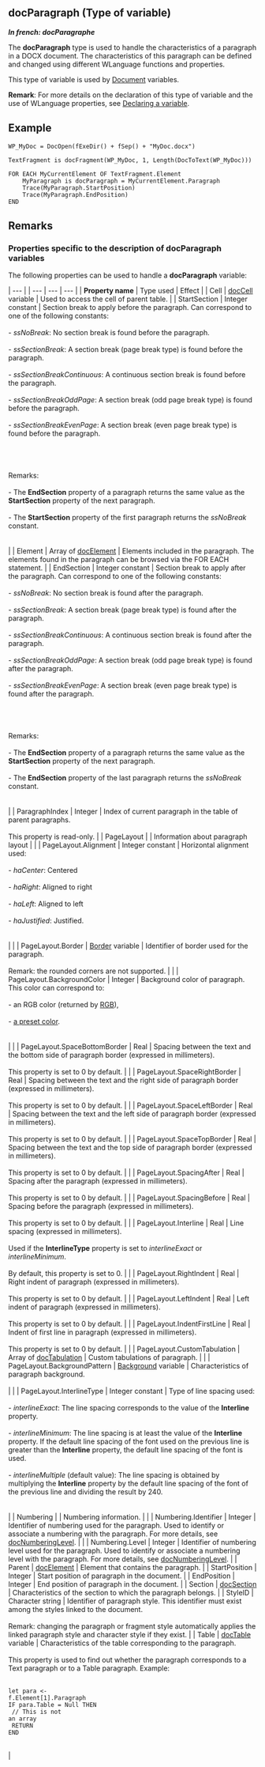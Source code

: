 


## docParagraph (Type of variable)

***In french: docParagraphe***
				



<a name="XUse"></a>
<a name="Use"></a>
<a name="description"></a>
The **docParagraph** type is used to handle the characteristics of a paragraph in a DOCX document. The characteristics of this paragraph can be defined and changed using different WLanguage functions and properties. 

This type of variable is used by [Document](../WDLang1/1000022461.md) variables. 

**Remark**: For more details on the declaration of this type of variable and the use of WLanguage properties, see [Declaring a variable](../Motscles/1514032.md).


<a name="Example1"></a>
<a name="sample_code"></a>

## Example


```wl
WP_MyDoc = DocOpen(fExeDir() + fSep() + "MyDoc.docx") 

TextFragment is docFragment(WP_MyDoc, 1, Length(DocToText(WP_MyDoc)))

FOR EACH MyCurrentElement OF TextFragment.Element
	MyParagraph is docParagraph = MyCurrentElement.Paragraph
	Trace(MyParagraph.StartPosition)
	Trace(MyParagraph.EndPosition)
END
```

<a name="NOTE0"></a>

## Remarks
<a name="NOTE0_1"></a>


### Properties specific to the description of docParagraph variables
<a name="properties_specific_the_description_docparagraph_variables_ELTPARAGRAPHE000035"></a>

The following properties can be used to handle a **docParagraph** variable:

   | --- |
| --- | --- | --- |
| **Property name** | Type used | Effect |
| Cell | [docCell](../WDLang1/1000022927.md) variable | Used to access the cell of parent table. |
| StartSection | Integer constant | Section break to apply before the paragraph. Can correspond to one of the following constants: <br><br>- *ssNoBreak*: No section break is found before the paragraph. <br><br>- *ssSectionBreak*: A section break (page break type) is found before the paragraph. <br><br>- *ssSectionBreakContinuous*: A continuous section break is found before the paragraph. <br><br>- *ssSectionBreakOddPage*: A section break (odd page break type) is found before the paragraph. <br><br>- *ssSectionBreakEvenPage*: A section break (even page break type) is found before the paragraph. <br><br><br><br><br>Remarks: <br><br>- The **EndSection** property of a paragraph returns the same value as the **StartSection** property of the next paragraph.  <br><br>- The **StartSection** property of the first paragraph returns the *ssNoBreak* constant.<br><br><br> |
| Element | Array of [docElement](../WDLang1/1000022484.md) | Elements included in the paragraph. The elements found in the paragraph can be browsed via the FOR EACH statement. |
| EndSection | Integer constant | Section break to apply after the paragraph. Can correspond to one of the following constants: <br><br>- *ssNoBreak*: No section break is found after the paragraph. <br><br>- *ssSectionBreak*: A section break (page break type) is found after the paragraph. <br><br>- *ssSectionBreakContinuous*: A continuous section break is found after the paragraph. <br><br>- *ssSectionBreakOddPage*: A section break (odd page break type) is found after the paragraph. <br><br>- *ssSectionBreakEvenPage*: A section break (even page break type) is found after the paragraph. <br><br><br><br><br>Remarks: <br><br>- The **EndSection** property of a paragraph returns the same value as the **StartSection** property of the next paragraph. <br><br>- The **EndSection** property of the last paragraph returns the *ssNoBreak* constant. <br><br><br> |
| ParagraphIndex | Integer | Index of current paragraph in the table of parent paragraphs.  <br><br>This property is read-only. |
| PageLayout |   | Information about paragraph layout |
|   | PageLayout.Alignment | Integer constant | Horizontal alignment used: <br><br>- *haCenter*: Centered<br><br>- *haRight*: Aligned to right<br><br>- *haLeft*: Aligned to left<br><br>- *haJustified*: Justified. <br><br><br> |
|   | PageLayout.Border | [Border](../Motscles/15140100.md) variable | Identifier of border used for the paragraph.  <br><br>Remark: the rounded corners are not supported. |
|   | PageLayout.BackgroundColor | Integer | Background color of paragraph. This color can correspond to:<br><br>- an RGB color (returned by [RGB](../WDLang1/3029012.md)),<br><br>- [a preset color](../WDLang5/3010002.md). <br><br><br> |
|   | PageLayout.SpaceBottomBorder | Real | Spacing between the text and the bottom side of paragraph border (expressed in millimeters).  <br><br>This property is set to 0 by default. |
|   | PageLayout.SpaceRightBorder | Real | Spacing between the text and the right side of paragraph border (expressed in millimeters).  <br><br>This property is set to 0 by default. |
|   | PageLayout.SpaceLeftBorder | Real | Spacing between the text and the left side of paragraph border (expressed in millimeters).  <br><br>This property is set to 0 by default. |
|   | PageLayout.SpaceTopBorder | Real | Spacing between the text and the top side of paragraph border (expressed in millimeters).  <br><br>This property is set to 0 by default. |
|   | PageLayout.SpacingAfter | Real | Spacing after the paragraph (expressed in millimeters). <br><br>This property is set to 0 by default. |
|   | PageLayout.SpacingBefore | Real | Spacing before the paragraph (expressed in millimeters). <br><br>This property is set to 0 by default. |
|   | PageLayout.Interline | Real | Line spacing (expressed in millimeters). <br><br>Used if the **InterlineType** property is set to *interlineExact* or *interlineMinimum*. <br><br>By default, this property is set to 0. |
|   | PageLayout.RightIndent | Real | Right indent of paragraph (expressed in millimeters). <br><br>This property is set to 0 by default. |
|   | PageLayout.LeftIndent | Real | Left indent of paragraph (expressed in millimeters). <br><br>This property is set to 0 by default. |
|   | PageLayout.IndentFirstLine | Real | Indent of first line in paragraph (expressed in millimeters). <br><br>This property is set to 0 by default. |
|   | PageLayout.CustomTabulation | Array of [docTabulation](../WDLang1/1000022573.md) | Custom tabulations of paragraph. |
|   | PageLayout.BackgroundPattern | [Background](../WDLang1/1000022038.md) variable | Characteristics of paragraph background.<br><br> |
|   | PageLayout.InterlineType | Integer constant | Type of line spacing used: <br><br>- *interlineExact*: The line spacing corresponds to the value of the **Interline** property. <br><br>- *interlineMinimum*: The line spacing is at least the value of the **Interline** property. If the default line spacing of the font used on the previous line is greater than the **Interline** property, the default line spacing of the font is used. <br><br>- *interlineMultiple* (default value): The line spacing is obtained by multiplying the **Interline** property by the default line spacing of the font of the previous line and dividing the result by 240. <br><br><br> |
| Numbering |   | Numbering information. |
|   | Numbering.Identifier | Integer | Identifier of numbering used for the paragraph. Used to identify or associate a numbering with the paragraph. For more details, see [docNumberingLevel](../WDLang1/1000022799.md). |
|   | Numbering.Level | Integer | Identifier of numbering level used for the paragraph. Used to identify or associate a numbering level with the paragraph. For more details, see [docNumberingLevel](../WDLang1/1000022799.md). |
| Parent | [docElement](../WDLang1/1000022484.md) | Element that contains the paragraph. |
| StartPosition | Integer | Start position of paragraph in the document. |
| EndPosition | Integer | End position of paragraph in the document. |
| Section | [docSection](../WDLang1/1000022685.md) | Characteristics of the section to which the paragraph belongs. |
| StyleID | Character string | Identifier of paragraph style. This identifier must exist among the styles linked to the document. <br><br>Remark: changing the paragraph or fragment style automatically applies the linked paragraph style and character style if they exist. |
| Table | [docTable](../WDLang1/1000022924.md) variable | Characteristics of the table corresponding to the paragraph. <br><br>This property is used to find out whether the paragraph corresponds to a Text paragraph or to a Table paragraph. Example: <br><br><pre><code>let para <- f.Element[1].Paragraph<br>IF para.Table = Null THEN <br>	// This is not an array<br>	RETURN<br>END</code></pre><br> |




